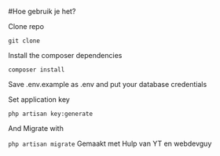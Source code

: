 #Hoe gebruik je het?


Clone repo

	git clone 
Install the composer dependencies

	composer install
	
Save .env.example as .env and put your database credentials

Set application key

	php artisan key:generate        

And Migrate with

`php artisan migrate`
Gemaakt met Hulp van YT en webdevguy
